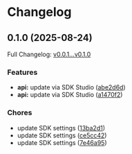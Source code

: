 # Changelog

## 0.1.0 (2025-08-24)

Full Changelog: [v0.0.1...v0.1.0](https://github.com/kennyjwilli/crossref-typescript/compare/v0.0.1...v0.1.0)

### Features

* **api:** update via SDK Studio ([abe2d6d](https://github.com/kennyjwilli/crossref-typescript/commit/abe2d6daf4e9d19a2954dd73f56c33740f7c8ddb))
* **api:** update via SDK Studio ([a1470f2](https://github.com/kennyjwilli/crossref-typescript/commit/a1470f266941a4792a5a9f9255b17495c47d5f8d))


### Chores

* update SDK settings ([13ba2d1](https://github.com/kennyjwilli/crossref-typescript/commit/13ba2d1b2ef2b61d480de02f88bb3cb74e37ce28))
* update SDK settings ([ce5cc42](https://github.com/kennyjwilli/crossref-typescript/commit/ce5cc42fb23c14416de830d3e01c234637cc09cb))
* update SDK settings ([7e46a95](https://github.com/kennyjwilli/crossref-typescript/commit/7e46a9567d0e0b77289ae9076205965223b499a3))
